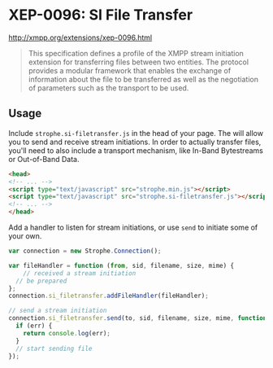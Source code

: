 XEP-0096: SI File Transfer
==========================

http://xmpp.org/extensions/xep-0096.html

> This specification defines a profile of the XMPP stream initiation extension for transferring files between two entities. The protocol provides a modular framework that enables the exchange of information about the file to be transferred as well as the negotiation of parameters such as the transport to be used.

Usage
-----

Include `strophe.si-filetransfer.js` in the head of your page. The will allow you to send and receive stream initiations. In order to actually transfer files, you'll need to also include a transport mechanism, like In-Band Bytestreams or Out-of-Band Data.

``` html
<head>
<!-- ... -->
<script type="text/javascript" src="strophe.min.js"></script>
<script type="text/javascript" src="strophe.si-filetransfer.js"></script>
<!-- ... -->
</head>
```

Add a handler to listen for stream initiations, or use `send` to initiate some of your own.

``` javascript
var connection = new Strophe.Connection();

var fileHandler = function (from, sid, filename, size, mime) {
	// received a stream initiation
  // be prepared
};
connection.si_filetransfer.addFileHandler(fileHandler);

// send a stream initiation
connection.si_filetransfer.send(to, sid, filename, size, mime, function (err) {
  if (err) {
    return console.log(err);
  }
  // start sending file
});
```
